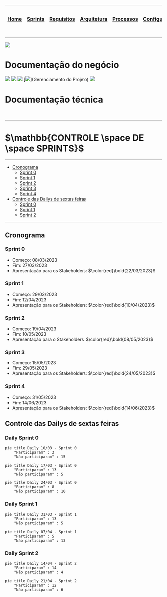 |[Home](home)|[Sprints](sprints)|[Requisitos](requisitos)|[Arquitetura](arquitetura)|[Processos](processos)|[Configuração](configuracao)|[Mockups](mockups)|[Banco de Dados](banco_dados)|[Instalação](instalacao)|[Gerência de Projeto](Gerenciamento do Projeto)|[Horários Disponiveis](horarios)|
|---|---|---|---|---|---|---|---|---|---|---|

---
[![](https://img.shields.io/badge/Home-000000?style=for-the-badge&logo=markdown&logoColor=white)](home)

# Documentação do negócio
[![](https://img.shields.io/badge/Sprints-000000?style=for-the-badge&logo=markdown&logoColor=white)](sprints)
[![](https://img.shields.io/badge/Requisitos-000000?style=for-the-badge&logo=markdown&logoColor=white)](requisitos)
[![](https://img.shields.io/badge/Processos-000000?style=for-the-badge&logo=markdown&logoColor=white)](processos)
[![](https://img.shields.io/badge/Gerência-000000?style=for-the-badge&logo=markdown&logoColor=white)](Gerenciamento do Projeto)
[![](https://img.shields.io/badge/Horários-000000?style=for-the-badge&logo=markdown&logoColor=white)](horarios)

# Documentação técnica
[![]()]()
[![]()]()
[![]()]()
[![]()]()
[![]()]()

---
# $`\mathbb{CONTROLE \space DE \space SPRINTS}`$
---

- [Cronograma](#cronograma)
    - [Sprint 0](#sprint-0)
    - [Sprint 1](#sprint-1)
    - [Sprint 2](#sprint-2)
    - [Sprint 3](#sprint-3)
    - [Sprint 4](#sprint-4)
- [Controle das Dailys de sextas feiras](#controle-das-dailys-de-sextas-feiras)
    - [Sprint 0](#daily-sprint-0)
    - [Sprint 1](#daily-sprint-1)
    - [Sprint 2](#daily-sprint-2)

---

## Cronograma

### Sprint 0

- Começo: 08/03/2023 
- Fim: 27/03/2023
- Apresentação para os Stakeholders: $`\color{red}\bold{22/03/2023}`$

### Sprint 1

- Começo: 29/03/2023
- Fim: 12/04/2023
- Apresentação para os Stakeholders: $`\color{red}\bold{10/04/2023}`$

### Sprint 2

- Começo: 19/04/2023
- Fim: 10/05/2023
- Apresentação para o Stakeholders: $`\color{red}\bold{08/05/2023}`$

### Sprint 3

- Começo: 15/05/2023
- Fim: 29/05/2023
- Apresentação para os Stakeholders: $`\color{red}\bold{24/05/2023}`$

### Sprint 4

- Começo: 31/05/2023
- Fim: 14/06/2023
- Apresentação para os Stakeholders: $`\color{red}\bold{14/06/2023}`$

## Controle das Dailys de sextas feiras

### Daily Sprint 0

```mermaid
pie title Daily 10/03 - Sprint 0
    "Participaram" : 3
    "Não participaram" : 15
```

```mermaid
pie title Daily 17/03 - Sprint 0
    "Participaram" : 13
    "Não participaram" : 5
```

```mermaid
pie title Daily 24/03 - Sprint 0
    "Participaram" : 8
    "Não participaram" : 10
```

### Daily Sprint 1

```mermaid
pie title Daily 31/03 - Sprint 1
    "Participaram" : 13
    "Não participaram" : 5
```

```mermaid
pie title Daily 07/04 - Sprint 1
    "Participaram" : 5
    "Não participaram" : 13
```

### Daily Sprint 2

```mermaid
pie title Daily 14/04 - Sprint 2
    "Participaram" : 14
    "Não participaram" : 4
```

```mermaid
pie title Daily 21/04 - Sprint 2
    "Participaram" : 12
    "Não participaram" : 6
```

